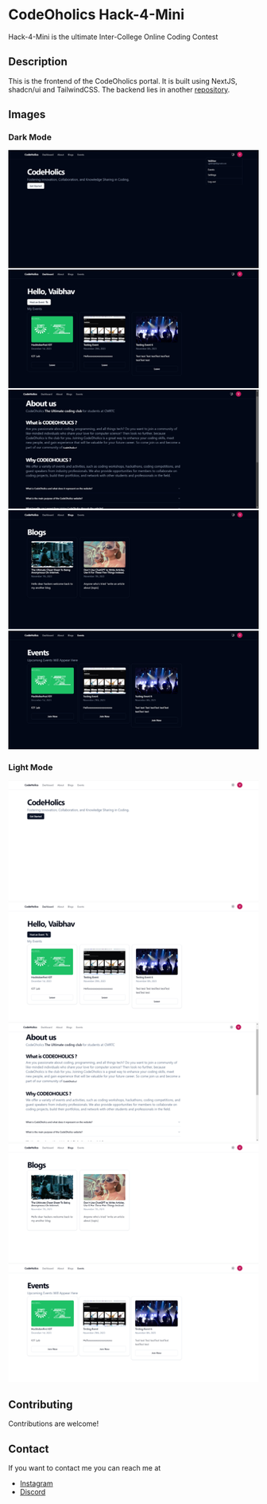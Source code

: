 # CodeOholics Hack-4-Mini

Hack-4-Mini is the ultimate Inter-College Online Coding Contest

## Description

This is the frontend of the CodeOholics portal. It is built using NextJS, shadcn/ui and TailwindCSS. The backend lies in another [repository](https://github.com/solo8116/CodeOHolicsBackend).

## Images
### Dark Mode
![home](./assets/dark/home.png)
![dashboard](./assets/dark/dashboard.png)
![about](./assets/dark/about.png)
![blogs](./assets/dark/blogs.png)
![events](./assets/dark/events.png)

### Light Mode
![home](./assets/light/home.png)
![dashboard](./assets/light/dashboard.png)
![about](./assets/light/about.png)
![blogs](./assets/light/blogs.png)
![events](./assets/light/events.png)

## Contributing

Contributions are welcome!

## Contact

If you want to contact me you can reach me at

- [Instagram](https://www.instagram.com/dead8309_/)
- [Discord](https://discordapp.com/users/888890990956511263)
